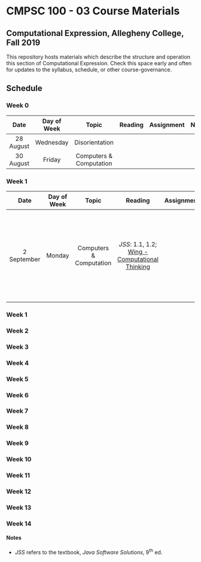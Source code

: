 # CMPSC 100 - 03 Course Materials
## Computational Expression, Allegheny College, Fall 2019
This repository hosts materials which describe the structure and operation this section of Computational Expression. Check this space early and often for updates to the syllabus, schedule, or other course-governance.
## Schedule
### Week 0
|**Date**    |**Day of Week**|**Topic**              |**Reading**    |**Assignment**|**Notes**|
|:----------:|:-------------:|:---------------------:|:-------------:|:------------:|:-------:|
|28 August   |Wednesday      |Disorientation         |               |              |         |
|30 August   |Friday         |Computers & Computation|               |              |         |
### Week 1
|**Date**    |**Day of Week**|**Topic**              |**Reading**    |**Assignment**|**Notes**|
|:----------:|:-------------:|:---------------------:|:------------------------------------------------------------------------------------------:|:------------:|:-----------------------------------------------------------:|
|2 September |Monday         |Computers & Computation|_JSS_: 1.1, 1.2; [Wing - Computational Thinking](blob/master/Readings/Wing%20-%20Computational%20Thinking.pdf)|              |Yes, we labor on Labor Day; but not too much: there's no lab!|
### Week 1
### Week 2
### Week 3
### Week 4
### Week 5
### Week 6
### Week 7
### Week 8
### Week 9
### Week 10
### Week 11
### Week 12
### Week 13
### Week 14
#### Notes
* _JSS_ refers to the textbook, _Java Software Solutions_, 9<sup>th</sup> ed.